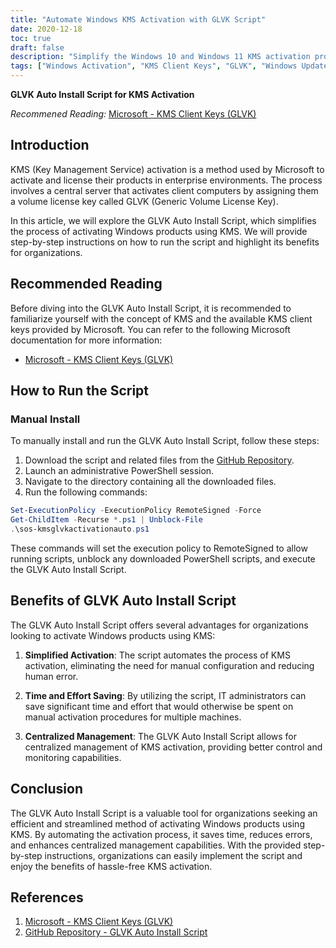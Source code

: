 ```yaml
---
title: "Automate Windows KMS Activation with GLVK Script"
date: 2020-12-18
toc: true
draft: false
description: "Simplify the Windows 10 and Windows 11 KMS activation process using SimeonOnSecurity's GLVK Auto Install Script, and learn more about KMS and GLVK client keys from Microsoft's recommended reading."
tags: ["Windows Activation", "KMS Client Keys", "GLVK", "Windows Updates", "Compliance", "Powershell Script", "Key Management Service", "Volume Licensing", "Enterprise Activation", "Key Management Server", "Automation", "Microsoft Products", "Operating System", "Software", "Enterprise Environments", "Administrative Powershell", "GitHub Repository", "Scripting", "Cybersecurity", "SimeonOnSecurity", "KMS activation", "GLVK Auto Install Script", "Windows products", "enterprise", "centralized management", "time-saving", "IT administration", "streamlined activation", "hassle-free", "productivity", "error reduction", "monitoring capabilities", "efficiency", "software activation", "volume license key", "script automation", "IT management", "activation process", "software licensing", "license management", "activation tool", "software deployment", "IT productivity"]
---
```


**GLVK Auto Install Script for KMS Activation**

*Recommened Reading:* [Microsoft - KMS Client Keys (GLVK)](https://docs.microsoft.com/en-us/windows-server/get-started/kmsclientkeys)

## Introduction

KMS (Key Management Service) activation is a method used by Microsoft to activate and license their products in enterprise environments. The process involves a central server that activates client computers by assigning them a volume license key called GLVK (Generic Volume License Key).

In this article, we will explore the GLVK Auto Install Script, which simplifies the process of activating Windows products using KMS. We will provide step-by-step instructions on how to run the script and highlight its benefits for organizations.

## Recommended Reading

Before diving into the GLVK Auto Install Script, it is recommended to familiarize yourself with the concept of KMS and the available KMS client keys provided by Microsoft. You can refer to the following Microsoft documentation for more information:

- [Microsoft - KMS Client Keys (GLVK)](https://docs.microsoft.com/en-us/windows-server/get-started/kmsclientkeys)

## How to Run the Script

### Manual Install

To manually install and run the GLVK Auto Install Script, follow these steps:

1. Download the script and related files from the [GitHub Repository](https://github.com/simeononsecurity/KMS-Auto-PS/archive/main.zip).
2. Launch an administrative PowerShell session.
3. Navigate to the directory containing all the downloaded files.
4. Run the following commands:

```powershell
Set-ExecutionPolicy -ExecutionPolicy RemoteSigned -Force
Get-ChildItem -Recurse *.ps1 | Unblock-File
.\sos-kmsglvkactivationauto.ps1
```

These commands will set the execution policy to RemoteSigned to allow running scripts, unblock any downloaded PowerShell scripts, and execute the GLVK Auto Install Script.

## Benefits of GLVK Auto Install Script

The GLVK Auto Install Script offers several advantages for organizations looking to activate Windows products using KMS:

1. **Simplified Activation**: The script automates the process of KMS activation, eliminating the need for manual configuration and reducing human error.

2. **Time and Effort Saving**: By utilizing the script, IT administrators can save significant time and effort that would otherwise be spent on manual activation procedures for multiple machines.

3. **Centralized Management**: The GLVK Auto Install Script allows for centralized management of KMS activation, providing better control and monitoring capabilities.

## Conclusion

The GLVK Auto Install Script is a valuable tool for organizations seeking an efficient and streamlined method of activating Windows products using KMS. By automating the activation process, it saves time, reduces errors, and enhances centralized management capabilities. With the provided step-by-step instructions, organizations can easily implement the script and enjoy the benefits of hassle-free KMS activation.

## References

1. [Microsoft - KMS Client Keys (GLVK)](https://docs.microsoft.com/en-us/windows-server/get-started/kmsclientkeys)
2. [GitHub Repository - GLVK Auto Install Script](https://github.com/simeononsecurity/KMS-Auto-PS/archive/main.zip)
